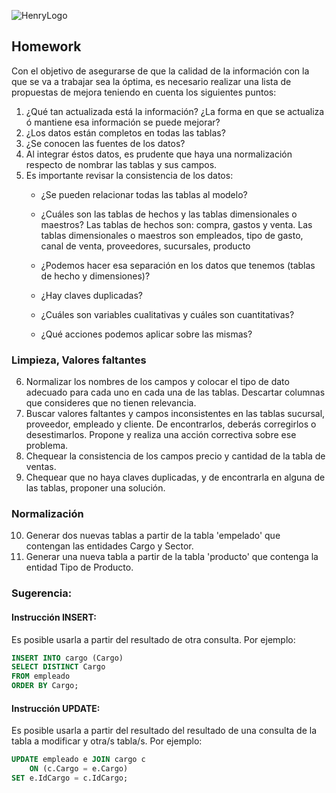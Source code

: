 ![HenryLogo](https://d31uz8lwfmyn8g.cloudfront.net/Assets/logo-henry-white-lg.png)

## Homework

Con el objetivo de asegurarse de que la calidad de la información con la que se va a trabajar sea la óptima, es necesario realizar una lista de propuestas de mejora teniendo en cuenta los siguientes puntos:

1) ¿Qué tan actualizada está la información? ¿La forma en que se actualiza ó mantiene esa información se puede mejorar?
2) ¿Los datos están completos en todas las tablas?
3) ¿Se conocen las fuentes de los datos?
4) Al integrar éstos datos, es prudente que haya una normalización respecto de nombrar las tablas y sus campos.
5) Es importante revisar la consistencia de los datos: 
    - ¿Se pueden relacionar todas las tablas al modelo? 
    - ¿Cuáles son las tablas de hechos y las tablas dimensionales o maestros? 
    Las tablas de hechos son: compra, gastos y venta. Las tablas dimensionales o maestros son empleados, tipo de gasto, canal de venta, proveedores, sucursales, producto
    - ¿Podemos hacer esa separación en los datos que tenemos (tablas de hecho y dimensiones)? 
    
    - ¿Hay claves duplicadas? 
    - ¿Cuáles son variables cualitativas y cuáles son cuantitativas? 
    - ¿Qué acciones podemos aplicar sobre las mismas?

### Limpieza, Valores faltantes

6) Normalizar los nombres de los campos y colocar el tipo de dato adecuado para cada uno en cada una de las tablas. Descartar columnas que consideres que no tienen relevancia.
7) Buscar valores faltantes y campos inconsistentes en las tablas sucursal, proveedor, empleado y cliente. De encontrarlos, deberás corregirlos o desestimarlos. Propone y realiza una acción correctiva sobre ese problema.
8) Chequear la consistencia de los campos precio y cantidad de la tabla de ventas.
9) Chequear que no haya claves duplicadas, y de encontrarla en alguna de las tablas, proponer una solución.

### Normalización

10) Generar dos nuevas tablas a partir de la tabla 'empelado' que contengan las entidades Cargo y Sector.
11) Generar una nueva tabla a partir de la tabla 'producto' que contenga la entidad Tipo de Producto.

### Sugerencia:

#### Instrucción INSERT:

Es posible usarla a partir del resultado de otra consulta. Por ejemplo:

```SQL
INSERT INTO cargo (Cargo) 
SELECT DISTINCT Cargo 
FROM empleado 
ORDER BY Cargo;
```

#### Instrucción UPDATE:

Es posible usarla a partir del resultado del resultado de una consulta de la tabla a modificar y otra/s tabla/s. Por ejemplo:

```SQL
UPDATE empleado e JOIN cargo c 
    ON (c.Cargo = e.Cargo)
SET e.IdCargo = c.IdCargo;
```